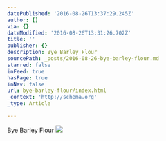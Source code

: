 ```yaml
---
datePublished: '2016-08-26T13:37:29.245Z'
author: []
via: {}
dateModified: '2016-08-26T13:31:26.702Z'
title: ''
publisher: {}
description: Bye Barley Flour
sourcePath: _posts/2016-08-26-bye-barley-flour.md
starred: false
inFeed: true
hasPage: true
inNav: false
url: bye-barley-flour/index.html
_context: 'http://schema.org'
_type: Article

---
```

Bye Barley Flour
![](https://the-grid-user-content.s3-us-west-2.amazonaws.com/688c0e40-57e0-49be-8008-c1eb43faca53.jpg)